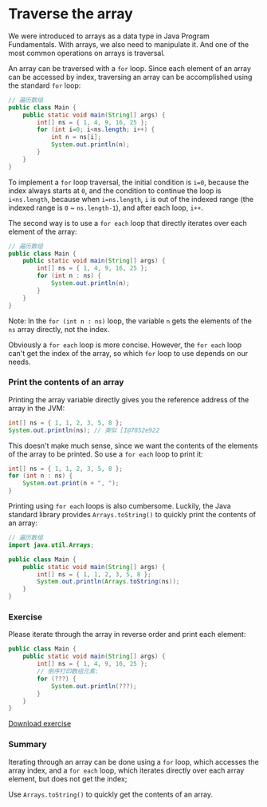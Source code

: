 <!-- TRANSLATED by md-translate -->
# Traverse the array

We were introduced to arrays as a data type in Java Program Fundamentals. With arrays, we also need to manipulate it. And one of the most common operations on arrays is traversal.

An array can be traversed with a `for` loop. Since each element of an array can be accessed by index, traversing an array can be accomplished using the standard `for` loop:

```java
// 遍历数组
public class Main {
    public static void main(String[] args) {
        int[] ns = { 1, 4, 9, 16, 25 };
        for (int i=0; i<ns.length; i++) {
            int n = ns[i];
            System.out.println(n);
        }
    }
}
```

To implement a `for` loop traversal, the initial condition is `i=0`, because the index always starts at `0`, and the condition to continue the loop is `i<ns.length`, because when `i=ns.length`, `i` is out of the indexed range (the indexed range is `0` ~ `ns.length-1`), and after each loop, `i++`.

The second way is to use a `for each` loop that directly iterates over each element of the array:

```java
// 遍历数组
public class Main {
    public static void main(String[] args) {
        int[] ns = { 1, 4, 9, 16, 25 };
        for (int n : ns) {
            System.out.println(n);
        }
    }
}
```

Note: In the `for (int n : ns)` loop, the variable `n` gets the elements of the `ns` array directly, not the index.

Obviously a `for each` loop is more concise. However, the `for each` loop can't get the index of the array, so which `for` loop to use depends on our needs.

### Print the contents of an array

Printing the array variable directly gives you the reference address of the array in the JVM:

```java
int[] ns = { 1, 1, 2, 3, 5, 8 };
System.out.println(ns); // 类似 [I@7852e922
```

This doesn't make much sense, since we want the contents of the elements of the array to be printed. So use a `for each` loop to print it:

```java
int[] ns = { 1, 1, 2, 3, 5, 8 };
for (int n : ns) {
    System.out.print(n + ", ");
}
```

Printing using `for each` loops is also cumbersome. Luckily, the Java standard library provides `Arrays.toString()` to quickly print the contents of an array:

```java
// 遍历数组
import java.util.Arrays;

public class Main {
    public static void main(String[] args) {
        int[] ns = { 1, 1, 2, 3, 5, 8 };
        System.out.println(Arrays.toString(ns));
    }
}
```

### Exercise

Please iterate through the array in reverse order and print each element:

```java
public class Main {
    public static void main(String[] args) {
        int[] ns = { 1, 4, 9, 16, 25 };
        // 倒序打印数组元素:
        for (???) {
            System.out.println(???);
        }
    }
}
```

[Download exercise](array-loop.zip)

### Summary

Iterating through an array can be done using a `for` loop, which accesses the array index, and a `for each` loop, which iterates directly over each array element, but does not get the index;

Use `Arrays.toString()` to quickly get the contents of an array.